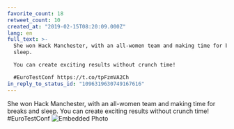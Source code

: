```yaml
---
favorite_count: 18
retweet_count: 10
created_at: "2019-02-15T08:20:09.000Z"
lang: en
full_text: >-
  She won Hack Manchester, with an all-women team and making time for breaks and
  sleep.

  You can create exciting results without crunch time!

  #EuroTestConf https://t.co/tpFzmVA2Ch
in_reply_to_status_id: "1096319630749167616"
---
```


She won Hack Manchester, with an all-women team and making time for breaks and
sleep. You can create exciting results without crunch time! #EuroTestConf
![Embedded Photo](https://twitter-media-coderbyheart.s3.eu-north-1.amazonaws.com/1096323264945799169-DzbsMMlXcAEJPs_.jpg)
